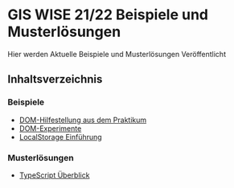 # GIS WISE 21/22 Beispiele und Musterlösungen
 Hier werden Aktuelle Beispiele und Musterlösungen Veröffentlicht
 
## Inhaltsverzeichnis
### Beispiele
* [DOM-Hilfestellung aus dem Praktikum](https://github.com/PhilippOesch/GIS-Beispiele-und-Musterl-sungen/tree/main/DOM-Hilfestellung)
* [DOM-Experimente](https://github.com/PhilippOesch/GIS-Beispiele-und-Musterl-sungen/tree/main/GIS-DOM-Experimente)
* [LocalStorage Einführung](https://github.com/PhilippOesch/GIS-Beispiele-und-Musterloesungen/tree/main/LocalStorage%20Hilfestellung)

### Musterlösungen

* [TypeScript Überblick](https://github.com/PhilippOesch/GIS-Beispiele-und-Musterloesungen/tree/main/LocalStorage%20Hilfestellung)
